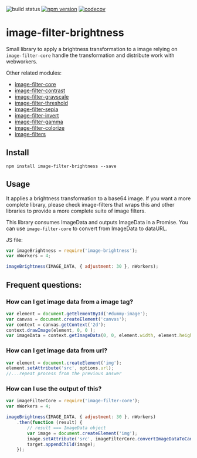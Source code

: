 ![build status](https://travis-ci.org/canastro/image-filter-brightness.svg?branch=master)
[![npm version](https://badge.fury.io/js/image-filter-brightness.svg)](https://badge.fury.io/js/image-filter-brightness)
[![codecov](https://codecov.io/gh/canastro/image-filter-brightness/branch/master/graph/badge.svg)](https://codecov.io/gh/canastro/image-filter-brightness)

# image-filter-brightness

Small library to apply a brightness transformation to a image relying on `image-filter-core` handle the transformation and distribute work with webworkers.

Other related modules:
* [image-filter-core](https://www.npmjs.com/package/image-filter-core)
* [image-filter-contrast](https://www.npmjs.com/package/image-filter-contrast)
* [image-filter-grayscale](https://www.npmjs.com/package/image-filter-grayscale)
* [image-filter-threshold](https://www.npmjs.com/package/image-filter-threshold)
* [image-filter-sepia](https://www.npmjs.com/package/image-filter-sepia)
* [image-filter-invert](https://www.npmjs.com/package/image-filter-invert)
* [image-filter-gamma](https://www.npmjs.com/package/image-filter-gamma)
* [image-filter-colorize](https://www.npmjs.com/package/image-filter-colorize)
* [image-filters](https://www.npmjs.com/package/image-filters)

## Install

```
npm install image-filter-brightness --save
```

## Usage
It applies a brightness transformation to a base64 image. If you want a more complete library, please check image-filters that wraps this and other libraries to provide a more complete suite of image filters.

This library consumes ImageData and outputs ImageData in a Promise. You can use `image-filter-core` to convert from ImageData to dataURL.

JS file:
```js
var imageBrightness = require('image-brightness');
var nWorkers = 4;

imageBrightness(IMAGE_DATA, { adjustment: 30 }, nWorkers);
```

## Frequent questions:
### How can I get image data from a image tag?

```js
var element = document.getElementById('#dummy-image');
var canvas = document.createElement('canvas');
var context = canvas.getContext('2d');
context.drawImage(element, 0, 0 );
var imageData = context.getImageData(0, 0, element.width, element.height);
```

### How can I get image data from url?

```js
var element = document.createElement('img');
element.setAttribute('src', options.url);
//...repeat process from the previous answer
```

### How can I use the output of this?

```js
var imageFilterCore = require('image-filter-core');
var nWorkers = 4;

imageBrightness(IMAGE_DATA, { adjustment: 30 }, nWorkers)
    .then(function (result) {
        // result === ImageData object
        var image = document.createElement('img');
        image.setAttribute('src', imageFilterCore.convertImageDataToCanvasURL(imageData));
        target.appendChild(image);
    });
```

